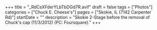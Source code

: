 +++
title = "_RdCsXFderYLbTbDGd7R.avif"
draft = false
tags = ["Photos"]
categories = ["Chuck E. Cheese's"]
pages = ["Skokie, IL (7142 Carpenter Rd)"]
startDate = ""
description = "Skokie 2-Stage before the removal of Chuck's cap (11/3/2012) (PC: Foursquare)."
+++
